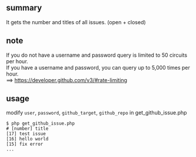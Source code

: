 ## summary
It gets the number and titles of all issues. (open + closed)

## note
If you do not have a username and password query is limited to 50 circuits per hour.   
If you have a username and password, you can query up to 5,000 times per hour.  
==> https://developer.github.com/v3/#rate-limiting

## usage
modify `user`, `password`, `github_target`, `github_repo` in get_github_issue.php

    $ php get_github_issue.php
    # [number] title
	[17] test issue
	[16] hello world
	[15] fix error
	...
